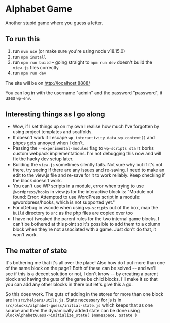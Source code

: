 # Alphabet Game

Another stupid game where you guess a letter.

## To run this

1. run `nvm use` (or make sure you're using node v18.15.0)
2. run `npm install`
3. run `npm run build` – going straight to `npm run dev` doesn't build the `view.js` files correctly
4. run `npm run dev`

The site will be on [http://localhost:8888/](http://localhost:8888/)

You can log in with the username "admin" and the password "password", it uses `wp-env`.

## Interesting things as I go along

- Wow, if I set things up on my own I realise how much I've forgotten by using project templates and scaffolds.
- It doesn't work if I escape `wp_interactivity_data_wp_context()` and phpcs gets annoyed when I don't.
- Passing the `--experimental-modules` flag to `wp-scripts start` borks custom webpack implementations. I'm not debugging this now and will fix the hacky dev setup later.
- Building the `view.js` sometimes silently fails. Not sure why but if it's not there, try seeing if there are any issues and re-saving. I need to make an edit to the view.js file and re-save for it to work reliably. Keep checking if the block doesn't work.
- You can't use WP scripts in a module, error when trying to use `@wordpress/hooks` in view.js for the interactive block is: "Module not found: Error: Attempted to use WordPress script in a module: @wordpress/hooks, which is not supported yet."
- For xDebug in vscode when using `wp-scripts` out of the box, map the `build` directory to `src` as the php files are copied over too
- I have not tweaked the parent rules for the two internal game blocks, I can't be bothered at this point so it's possible to add them to a column block when they're not associated with a game. Just don't do that, it won't work.

## The matter of state

It's bothering me that it's all over the place! Also how do I put more than one of the same block on the page? Both of these can be solved -- and we'll see if this is a decent solution or not, I don't know -- by creating a parent block and having the guts of the game be child blocks. I'll make it so that you can add any other blocks in there but let's give this a go.

So this does work. The guts of adding in the stores for more than one block are in `src/helpers/utils.js`. State necessary for js is in `src/blocks/alphabet-guess/initial-state.js` which keeps that as one source and then the dynamically added state can be done using `BlockAlphabetGuess->initialize_state( $namespace, $state )`
